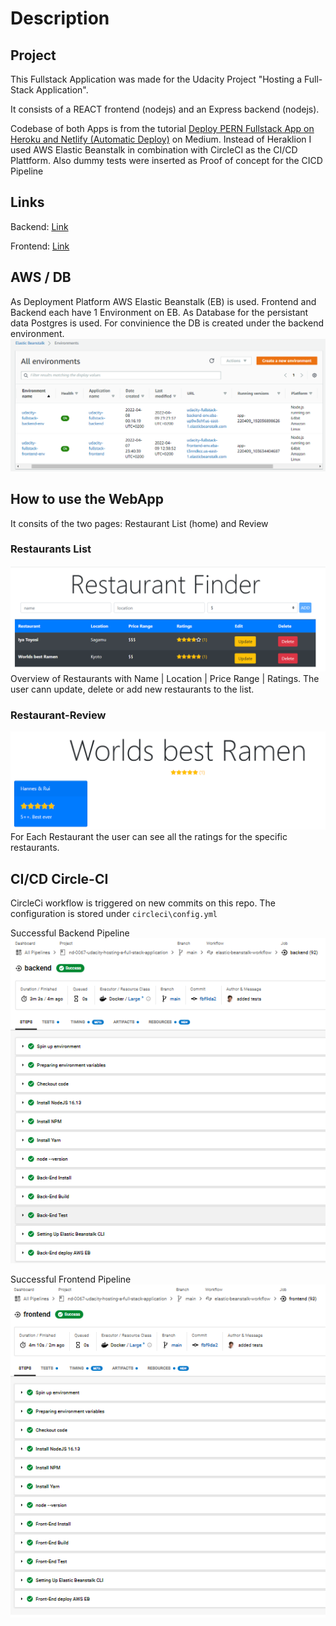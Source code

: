# Description
## Project
This Fullstack Application was made for the Udacity Project "Hosting a Full-Stack Application".

It consists of a REACT frontend (nodejs) and an Express backend (nodejs).

Codebase of both Apps is from the tutorial [Deploy PERN Fullstack App on Heroku and Netlify (Automatic Deploy)](https://levelup.gitconnected.com/deploy-pern-fullstack-app-on-heroku-and-netlify-automatic-deploy-9b61ac6a254e) on Medium.
Instead of Heraklion I used AWS Elastic Beanstalk in combination with CircleCI as the CI/CD Plattform.
Also dummy tests were inserted as Proof of concept for the CICD Pipeline

## Links
Backend: [Link](http://udacity-fullstack-backend-env.eba-up9w3ehf.us-east-1.elasticbeanstalk.com/api/v1/restaurants)

Frontend: [Link](http://udacity-fullstack-frontend-env.eba-t3nndkcc.us-east-1.elasticbeanstalk.com/`)

## AWS / DB
As Deployment Platform AWS Elastic Beanstalk (EB) is used. Frontend and Backend each have 1 Environment on EB.
As Database for the persistant data Postgres is used. For convinience the DB is created under the backend environment.
![AWS-Overview-Env](images/aws-eb-environments.png)

## How to use the WebApp
It consits of the two pages: Restaurant List (home) and Review

### Restaurants List
![Restaurants List](images/frontend-home.png)
Overview of Restaurants with Name | Location | Price Range | Ratings.
The user cann update, delete or add new restaurants to the list.
### Restaurant-Review
![Restaurants List](images/frontend-review.png)
For Each Restaurant the user can see all the ratings for the specific restaurants.

## CI/CD Circle-CI
CircleCi workflow is triggered on new commits on this repo.
The configuration is stored under `circleci\config.yml`

Successful Backend Pipeline
![Circle-ci-backend](images/circleci-backend.png)

Successful Frontend Pipeline
![Circle-ci-frontend](images/circleci-frontend.png)